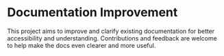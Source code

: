# Documentation Improvement

This project aims to improve and clarify existing documentation for better accessibility and understanding. Contributions and feedback are welcome to help make the docs even clearer and more useful.
